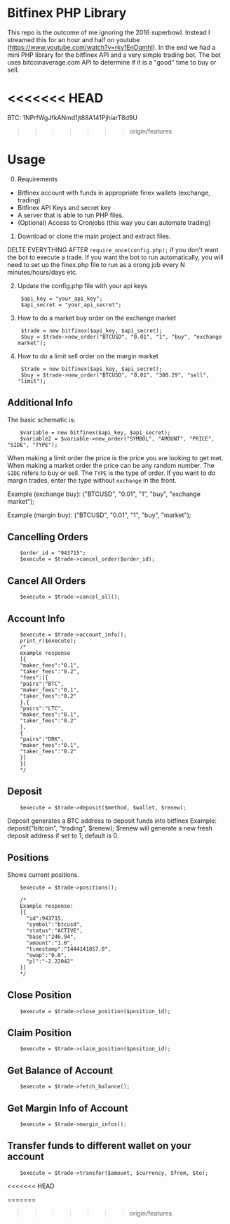 # Bitfinex PHP Library

This repo is the outcome of me ignoring the 2016 superbowl. Instead I streamed this for an hour and half on youtube (https://www.youtube.com/watch?v=rky1EnDqmhI). 
In the end we had a mini PHP library for the bitfinex API and a very simple trading bot. The bot uses bitcoinaverage.com API to determine if it 
is a "good" time to buy or sell. 

<<<<<<< HEAD
=======
BTC:  1NPrfWgJfkANmd1jt88A141PjhiarT8d9U

>>>>>>> origin/features
# Usage
0. Requirements

 * Bitfinex account with funds in appropriate finex wallets (exchange, trading)
 * Bitfinex API Keys and secret key
 * A server that is able to run PHP files. 
 * (Optional) Access to Cronjobs (this way you can automate trading)

1. Download or clone the main project and extract files.

DELTE EVERYTHING AFTER `require_once(config.php);` if you don't want the bot to execute a trade. 
If you want the bot to run automatically, you will need to set up the finex.php file to run as a crong job every N minutes/hours/days etc. 

2. Update the config.php file with your api keys

        $api_key = "your_api_key";
		$api_secret = "your_api_secret";


3. How to do a market buy order on the exchange market

        $trade = new bitfinex($api_key, $api_secret);
		$buy = $trade->new_order("BTCUSD", "0.01", "1", "buy", "exchange market");

4. How to do a limit sell order on the margin market

		$trade = new bitfinex($api_key, $api_secret);
		$buy = $trade->new_order("BTCUSD", "0.01", "380.29", "sell", "limit");


## Additional Info

The basic schematic is: 

		$variable = new bitfinex($api_key, $api_secret);
		$variable2 = $variable->new_order("SYMBOL", "AMOUNT", "PRICE", "SIDE", "TYPE");
		
When making a limit order the price is the price you are looking to get met. When making a market order the price can be any random number. 
The `SIDE` refers to buy or sell. The `TYPE` is the type of order. If you want to do margin trades, enter the type without `exchange` in the front. 

Example (exchange buy):
		("BTCUSD", "0.01", "1", "buy", "exchange market");
		
Example (margin buy):
		("BTCUSD", "0.01", "1", "buy", "market");
		
## Cancelling Orders
		
		$order_id = "943715";
		$execute = $trade->cancel_order($order_id);
		
## Cancel All Orders
		
		$execute = $trade->cancel_all();		
		
		
## Account Info
		
		$execute = $trade->account_info();
		print_r($execute);
		/*
	    example response
	    [{
	    "maker_fees":"0.1",
	    "taker_fees":"0.2",
		"fees":[{
		"pairs":"BTC",
		"maker_fees":"0.1",
		"taker_fees":"0.2"
	    },{
		"pairs":"LTC",
		"maker_fees":"0.1",
		"taker_fees":"0.2"
	    },
	    {
		"pairs":"DRK",
		"maker_fees":"0.1",
		"taker_fees":"0.2"
		}]
	    }]
	    */

## Deposit
		
		$execute = $trade->deposit($method, $wallet, $renew);
		
Deposit generates a BTC address to deposit funds into bitfinex
Example: deposit("bitcoin", "trading", $renew);
$renew will generate a new fresh deposit address if set to 1, default is 0.

## Positions
Shows current positions.
		
		$execute = $trade->positions();

		/*
		Example response:
		[{
		  "id":943715,
		  "symbol":"btcusd",
		  "status":"ACTIVE",
		  "base":"246.94",
		  "amount":"1.0",
		  "timestamp":"1444141857.0",
		  "swap":"0.0",
		  "pl":"-2.22042"
		}]
		*/
   
	
## Close Position
		
		$execute = $trade->close_position($position_id);	


## Claim Position
		
		$execute = $trade->claim_position($position_id);	
				

## Get Balance of Account
		
		$execute = $trade->fetch_balance();				


## Get Margin Info of Account
		
		$execute = $trade->margin_infos();


## Transfer funds to different wallet on your account
		
		$execute = $trade->transfer($amount, $currency, $from, $to);		
		
<<<<<<< HEAD
		
=======
		
>>>>>>> origin/features
